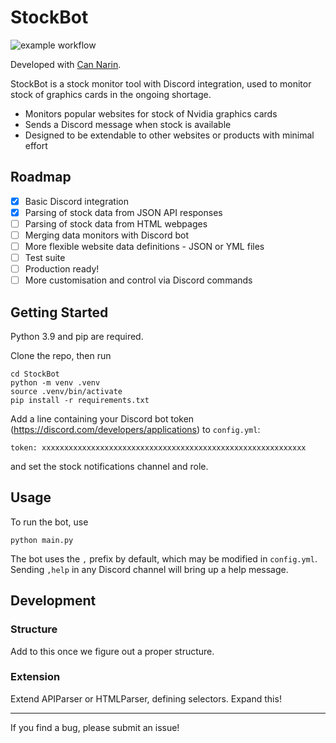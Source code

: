 # StockBot

![example workflow](https://github.com/Ivaneres/StockBot/actions/workflows/python-app.yml/badge.svg)

Developed with [Can Narin](https://github.com/cannarin025).

StockBot is a stock monitor tool with Discord integration, used to monitor stock of graphics cards in the ongoing shortage.

- Monitors popular websites for stock of Nvidia graphics cards
- Sends a Discord message when stock is available
- Designed to be extendable to other websites or products with minimal effort

## Roadmap

 * [x] Basic Discord integration
 * [x] Parsing of stock data from JSON API responses
 * [ ] Parsing of stock data from HTML webpages
 * [ ] Merging data monitors with Discord bot
 * [ ] More flexible website data definitions - JSON or YML files
 * [ ] Test suite
 * [ ] Production ready!
 * [ ] More customisation and control via Discord commands

## Getting Started

Python 3.9 and pip are required. 

Clone the repo, then run
```
cd StockBot
python -m venv .venv
source .venv/bin/activate
pip install -r requirements.txt
```

Add a line containing your Discord bot token (https://discord.com/developers/applications) to `config.yml`:
```
token: xxxxxxxxxxxxxxxxxxxxxxxxxxxxxxxxxxxxxxxxxxxxxxxxxxxxxxxxxxx
```
and set the stock notifications channel and role.

## Usage

To run the bot, use
```
python main.py
```

The bot uses the `,` prefix by default, which may be modified in `config.yml`. Sending `,help` in any Discord channel will bring up a help message.

## Development

### Structure

Add to this once we figure out a proper structure.

### Extension

Extend APIParser or HTMLParser, defining selectors. Expand this!

---

If you find a bug, please submit an issue!
